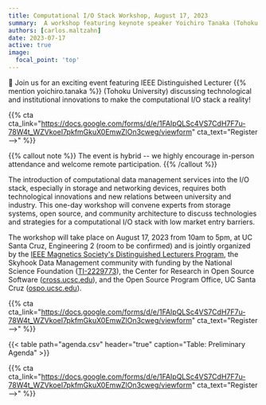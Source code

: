 ```yaml
---
title: Computational I/O Stack Workshop, August 17, 2023
summary:  A workshop featuring keynote speaker Yoichiro Tanaka (Tohoku University) that will take place from 10am to 3pm (PT), at UC Santa Cruz in the Engineering 2 building (room to be confirmed).
authors: [carlos.maltzahn]
date: 2023-07-17
active: true
image:
  focal_point: 'top'
---
```


👋 Join us for an exciting event featuring IEEE Distinguished Lecturer {{% mention yoichiro.tanaka %}} (Tohoku University) discussing technological and institutional innovations to make the computational I/O stack a reality!

{{% cta cta_link="https://docs.google.com/forms/d/e/1FAIpQLSc4VS7CdH7F7u-78W4t_WZVkoeI7pkfmGkuX0EmwZlOn3cweg/viewform" cta_text="Register -->" %}}

{{% callout note %}}
The event is hybrid -- we highly encourage in-person attendance and welcome remote participation.
{{% /callout %}}

The introduction of computational data management services into the I/O stack, especially in storage and networking devices, requires both technological innovations and new relations between university and industry. This one-day workshop will convene experts from storage systems, open source, and community architecture to discuss technologies and strategies for a computational I/O stack with low market entry barriers.

The workshop will take place on August 17, 2023 from 10am to 5pm, at UC Santa Cruz, Engineering 2 (room to be confirmed) and is jointly organized by the [IEEE Magnetics Society's Distinguished Lecturers Program][web-ieee-lecturers], the Skyhook Data Management community with funding by the National Science Foundation ([TI-2229773][web-nsf-award]), the Center for Research in Open Source Software ([cross.ucsc.edu][web-cross]), and the Open Source Program Office, UC Santa Cruz ([ospo.ucsc.edu][web-ospo]). 

{{% cta cta_link="https://docs.google.com/forms/d/e/1FAIpQLSc4VS7CdH7F7u-78W4t_WZVkoeI7pkfmGkuX0EmwZlOn3cweg/viewform" cta_text="Register -->" %}}

{{< table path="agenda.csv" header="true" caption="Table: Preliminary Agenda" >}}

{{% cta cta_link="https://docs.google.com/forms/d/e/1FAIpQLSc4VS7CdH7F7u-78W4t_WZVkoeI7pkfmGkuX0EmwZlOn3cweg/viewform" cta_text="Register -->" %}}

<!-- Resources -->
[web-ieee-lecturers]: https://ieeemagnetics.org/membership/educational-outreach/distinguished-lecturers
[web-nsf-award]:      https://www.nsf.gov/awardsearch/showAward?AWD_ID=2229773
[web-cross]:          https://cross.ucsc.edu
[web-ospo]:           https://ospo.ucsc.edu
